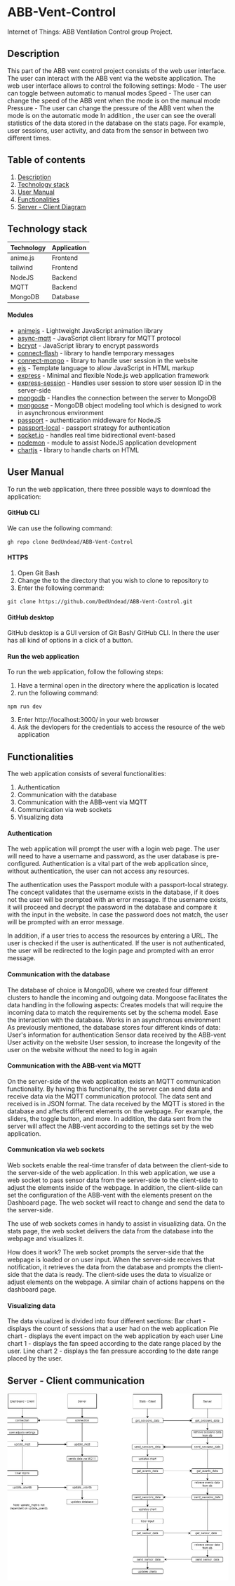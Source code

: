 # ABB-Vent-Control
Internet of Things: ABB Ventilation Control group Project.

## Description
This part of the ABB vent control project consists of the web user interface. The user can interact with the ABB vent via the website application. 
The web user interface allows to control the following settings:
Mode - The user can toggle between automatic to manual modes
Speed - The user can change the speed of the ABB vent when the mode is on the manual mode
Pressure - The user can change the pressure of the ABB vent when the mode is on the automatic mode
In addition , the user can see the overall statistics of the data stored in the database on the stats page. For example, user sessions, user activity, and data from the sensor in between two different times.

## Table of contents
1. [Description](https://github.com/DedUndead/ABB-Vent-Control/tree/main/web#description)
2. [Technology stack](https://github.com/DedUndead/ABB-Vent-Control/tree/main/web#technology-stack)
3. [User Manual](https://github.com/DedUndead/ABB-Vent-Control/tree/main/web#user-manual)
4. [Functionalities](https://github.com/DedUndead/ABB-Vent-Control/tree/main/web#functionalities) 
5. [Server - Client Diagram](https://github.com/DedUndead/ABB-Vent-Control/tree/main/web#server---client-communication)

## Technology stack

| Technology | Application |
|------------|-------------|
| anime.js   | Frontend    |
| tailwind   | Frontend    |
| NodeJS     | Backend     |
| MQTT       | Backend     |
| MongoDB    | Database    |

#### Modules
* [animejs](https://www.npmjs.com/package/animejs) - Lightweight JavaScript animation library 
* [async-mqtt](https://www.npmjs.com/package/async-mqtt) - JavaScript client library for MQTT protocol
* [bcrypt](https://www.npmjs.com/package/bcrypt) - JavaScript library to encrypt passwords
* [connect-flash](https://www.npmjs.com/package/connect-flash) - library to handle temporary messages
* [connect-mongo](https://www.npmjs.com/package/connect-mongo) - library to handle user session in the website
* [ejs](https://www.npmjs.com/search?q=ejs) - Template language to allow JavaScript in HTML markup
* [express](https://www.npmjs.com/package/express) - Minimal and flexible Node.js web application framework
* [express-session](https://www.npmjs.com/package/express-session) - Handles user session to store user session ID in the server-side
* [mongodb](https://www.npmjs.com/package/mongodb) - Handles the connection between the server to MongoDB
* [mongoose](https://www.npmjs.com/package/mongoose) - MongoDB object modeling tool which is designed to work in asynchronous environment
* [passport](https://www.npmjs.com/package/passport) - authentication middleware for NodeJS
* [passport-local](https://www.npmjs.com/package/passport-local) - passport strategy for authentication
* [socket.io](https://www.npmjs.com/package/socket.io) - handles real time bidirectional event-based
* [nodemon](https://www.npmjs.com/package/nodemon) - module to assist NodeJS application development 
* [chartjs](https://www.npmjs.com/package/chartjs) - library to handle charts on HTML
#### 

## User Manual
To run the web application, there three possible ways to download the application:

#### GitHub CLI
We can use the following command: 
<pre><code>gh repo clone DedUndead/ABB-Vent-Control</code></pre>
 
#### HTTPS
1. Open Git Bash
2. Change the to the directory that you wish to clone to repository to
3. Enter the following command:
<pre><code>git clone https://github.com/DedUndead/ABB-Vent-Control.git </code></pre>

#### GitHub desktop
GitHub desktop is a GUI version of Git Bash/ GitHub CLI. In there the user has all kind of options in a click of a button.

#### Run the web application
To run the web application, follow the following steps:
1. Have a terminal open in the directory where the application is located
2. run the following command: 
<pre><code>npm run dev</code></pre>
3. Enter http://localhost:3000/ in your web browser
4. Ask the devlopers for the credentials to access the resource of the web application

## Functionalities
 
The web application consists of several functionalities: 
1. Authentication
2. Communication with the database
3. Communication with the ABB-vent via MQTT
4. Communication via web sockets
5. Visualizing data

#### Authentication
The web application will prompt the user with a login web page. The user will need to have a username and password, as the user database is pre-configured. 
Authentication is a vital part of the web application since, without authentication, the user can not access any resources.

The authentication uses the Passport module with a passport-local strategy. The concept validates that the username exists in the database, if it does not the user will be prompted with an error message. If the username exists, it will proceed and decrypt the password in the database and compare it with the input in the website. In case the password does not match, the user will be prompted with an error message.

In addition, if a user tries to access the resources by entering a URL. The user is checked if the user is authenticated. If the user is not authenticated, the user will be redirected to the login page and prompted with an error message.

#### Communication with the database
The database of choice is MongoDB,  where we created four different clusters to handle the incoming and outgoing data. Mongoose facilitates the data handling in the following aspects:
Creates models that will require the incoming data to match the requirements set by the schema model.
Ease the interaction with the database.
Works in an asynchronous environment
As previously mentioned, the database stores four different kinds of data:
 User's information for authentication
 Sensor data received by the ABB-vent
User activity on the website
User session, to increase the longevity of the user on the website without the need to log in again

#### Communication with the ABB-vent via MQTT
On the server-side of the web application exists an MQTT communication functionality. By having this functionality, the server can send data and receive data via the MQTT communication protocol.  The data sent and received is in JSON format. 
The data received by the MQTT is stored in the database and affects different elements on the webpage. For example, the sliders, the toggle button, and more. In addition, the data sent from the server will affect the ABB-vent according to the settings set by the web application.

#### Communication via web sockets
Web sockets enable the real-time transfer of data between the client-side to the server-side of the web application. In this web application, we use a web socket to pass sensor data from the server-side to the client-side to adjust the elements inside of the webpage. In addition, the client-slide can set the configuration of the ABB-vent with the elements present on the Dashboard page.  The web socket will react to change and send the data to the server-side.

The use of web sockets comes in handy to assist in visualizing data. On the stats page, the web socket delivers the data from the database into the webpage and visualizes it. 

How does it work? 
The web socket prompts the server-side that the webpage is loaded or on user input. When the server-side receives that notification, it retrieves the data from the database and prompts the client-side that the data is ready. The client-side uses the data to visualize or adjust elements on the webpage. A similar chain of actions happens on the dashboard page.

#### Visualizing data
The data visualized is divided into four different sections:
Bar chart - displays the count of sessions that a user had on the web application
Pie chart - displays the event impact on the web application by each user
Line chart 1 - displays the fan speed according to the date range placed by the user.
Line chart 2 - displays the fan pressure according to the date range placed by the user.

## Server - Client communication
![Server - Client communication](stats_dashboard_architecture.png "Server - Client communication diagram")
